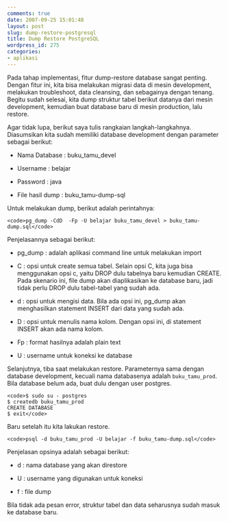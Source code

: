 ```yaml
---
comments: true
date: 2007-09-25 15:01:48
layout: post
slug: dump-restore-postgresql
title: Dump Restore PostgreSQL
wordpress_id: 275
categories:
- aplikasi
---
```


Pada tahap implementasi, fitur dump-restore database sangat penting. Dengan fitur ini, kita bisa melakukan migrasi data di mesin development, melakukan troubleshoot, data cleansing, dan sebagainya dengan tenang. Begitu sudah selesai, kita dump struktur tabel berikut datanya dari mesin development, kemudian buat database baru di mesin production, lalu restore. 

Agar tidak lupa, berikut saya tulis rangkaian langkah-langkahnya. Diasumsikan kita sudah memiliki database development dengan parameter sebagai berikut: 



	
  * Nama Database : buku_tamu_devel

	
  * Username : belajar

	
  * Password : java

	
  * File hasil dump : buku_tamu-dump-sql



Untuk melakukan dump, berikut adalah perintahnya: 


    
    <code>pg_dump -CdD  -Fp -U belajar buku_tamu_devel > buku_tamu-dump.sql</code>



Penjelasannya sebagai berikut: 



	
  * pg_dump : adalah aplikasi command line untuk melakukan import

	
  * C : opsi untuk create semua tabel. Selain opsi C, kita juga bisa menggunakan opsi c, yaitu DROP dulu tabelnya baru kemudian CREATE. Pada skenario ini, file dump akan diaplikasikan ke database baru, jadi tidak perlu DROP dulu tabel-tabel yang sudah ada.

	
  * d : opsi untuk mengisi data. Bila ada opsi ini, pg_dump akan menghasilkan statement INSERT dari data yang sudah ada.

	
  * D : opsi untuk menulis nama kolom. Dengan opsi ini, di statement INSERT akan ada nama kolom. 

	
  * Fp : format hasilnya adalah plain text

	
  * U : username untuk koneksi ke database



Selanjutnya, tiba saat melakukan restore. Parameternya sama dengan database development, kecuali nama databasenya adalah `buku_tamu_prod`. Bila database belum ada, buat dulu dengan user postgres. 

    
    <code>$ sudo su - postgres
    $ createdb buku_tamu_prod
    CREATE DATABASE
    $ exit</code>
    



Baru setelah itu kita lakukan restore. 


    
    <code>psql -d buku_tamu_prod -U belajar -f buku_tamu-dump.sql</code> 



Penjelasan opsinya adalah sebagai berikut: 




	
  * d : nama database yang akan direstore

	
  * U : username yang digunakan untuk koneksi

	
  * f : file dump



Bila tidak ada pesan error, struktur tabel dan data seharusnya sudah masuk ke database baru.
